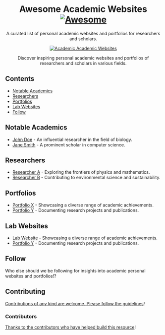 <div align="center">

<!-- title -->

# Awesome Academic Websites [![Awesome](https://awesome.re/badge.svg)](https://awesome.re)

<!-- subtitle -->

A curated list of personal academic websites and portfolios for researchers and scholars.

<!-- image -->

<a href="" target="_blank" rel="noopener noreferrer">
  <img src="" alt="Academic Academic Websites" />
</a>

<!-- description -->

Discover inspiring personal academic websites and portfolios of researchers and scholars in various fields.

</div>

<!-- TOC -->

## Contents

- [Notable Academics](#notable-academics)
- [Researchers](#researchers)
- [Portfolios](#portfolios)
- [Lab Websites](#lab-websites)
- [Follow](#follow)

<!-- CONTENT -->

## Notable Academics

- [John Doe](https://johndoe.com) - An influential researcher in the field of biology.
- [Jane Smith](https://janesmith.academicpage.io) - A prominent scholar in computer science.

## Researchers

- [Researcher A](https://researchera.com) - Exploring the frontiers of physics and mathematics.
- [Researcher B](https://researcherb.net) - Contributing to environmental science and sustainability.

## Portfolios

- [Portfolio X](https://portfoliox.edu) - Showcasing a diverse range of academic achievements.
- [Portfolio Y](https://portfoliobyyscholar.com) - Documenting research projects and publications.

## Lab Websites

- [Lab Website](https://portfoliox.edu) - Showcasing a diverse range of academic achievements.
- [Portfolio Y](https://portfoliobyyscholar.com) - Documenting research projects and publications.

<!-- END CONTENT -->

## Follow

<!-- list people worth following on social sites (Twitter, LinkedIn, GitHub, YouTube, etc.) -->

Who else should we be following for insights into academic personal websites and portfolios!?

## Contributing

[Contributions of any kind are welcome. Please follow the guidelines](CONTRIBUTING.md)!

### Contributors

[Thanks to the contributors who have helped build this resource](https://github.com/sdhutchins/awesome-academic-websites/graphs/contributors)!
